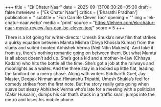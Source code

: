 +++
title = "Ek Chatur Naar"
date = 2025-09-13T08:30:28+05:30
draft = false
mreviews = ["Ek Chatur Naar"]
critics = ['Bharathi Pradhan']
publication = ''
subtitle = "Fun Can Be Clever Too"
opening = ""
img = 'ek-chatur-naar.webp'
media = 'print'
source = "https://lehren.com/ek-chatur-naar-movie-review-fun-can-be-clever-too/"
score = 5
+++

There is a lot going for writer-director Umesh Shukla’s new film that strikes a quirky equation between Mamta Mishra (Divya Khossla Kumar) from the slums and suited-booted Abhishek Verma (Neil Nitin Mukesh). And take it from us, there’s nothing romantic going on between them. But what Mamta is all about doesn’t add up. She’s got a kid and a mother-in-law (Chhaya Kadam) who hits the bottle all the time. She’s got a job at the railways and moonlights as a waiter. And the three stay in a locked up little flat, leading the landlord on a merry chase. Along with writers Siddharth Goel, Jay Master, Deepak Nirman and Himanshu Tripathi, Umesh Shukla’s feel for comedy strikes from the first note. But the story really gets going when suave but sleazy Abhishek Verma who’s late for a meeting with a politician (Zakir Hussain), dumps his car that’s stuck in a traffic snarl, jumps into the metro and loses his mobile phone.
